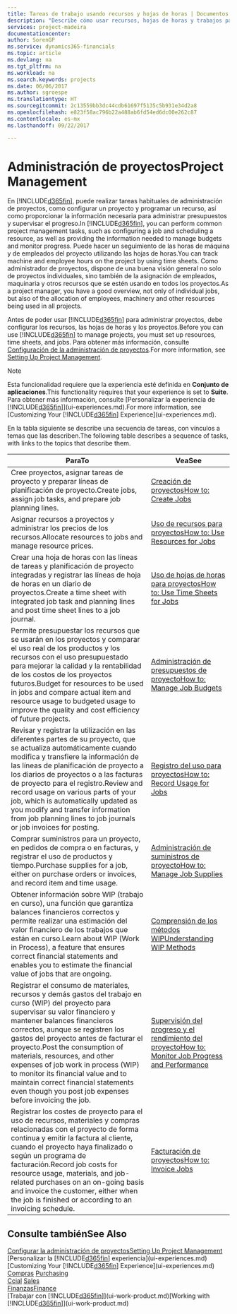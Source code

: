 ```yaml
---
title: Tareas de trabajo usando recursos y hojas de horas | Documentos de Microsoft
description: "Describe cómo usar recursos, hojas de horas y trabajos para administrar proyectos."
services: project-madeira
documentationcenter: 
author: SorenGP
ms.service: dynamics365-financials
ms.topic: article
ms.devlang: na
ms.tgt_pltfrm: na
ms.workload: na
ms.search.keywords: projects
ms.date: 06/06/2017
ms.author: sgroespe
ms.translationtype: HT
ms.sourcegitcommit: 2c13559bb3dc44cdb61697f5135c5b931e34d2a8
ms.openlocfilehash: e823f58ac796b22a488ab6fd54ed6dc00e262c87
ms.contentlocale: es-mx
ms.lasthandoff: 09/22/2017

---
```

# <a name="project-management"></a><span data-ttu-id="2b922-103">Administración de proyectos</span><span class="sxs-lookup"><span data-stu-id="2b922-103">Project Management</span></span>
<span data-ttu-id="2b922-104">En [!INCLUDE[d365fin](includes/d365fin_md.md)], puede realizar tareas habituales de administración de proyectos, como configurar un proyecto y programar un recurso, así como proporcionar la información necesaria para administrar presupuestos y supervisar el progreso.</span><span class="sxs-lookup"><span data-stu-id="2b922-104">In [!INCLUDE[d365fin](includes/d365fin_md.md)], you can perform common project management tasks, such as configuring a job and scheduling a resource, as well as providing the information needed to manage budgets and monitor progress.</span></span> <span data-ttu-id="2b922-105">Puede hacer un seguimiento de las horas de máquina y de empleados del proyecto utilizando las hojas de horas.</span><span class="sxs-lookup"><span data-stu-id="2b922-105">You can track machine and employee hours on the project by using time sheets.</span></span> <span data-ttu-id="2b922-106">Como administrador de proyectos, dispone de una buena visión general no solo de proyectos individuales, sino también de la asignación de empleados, maquinaria y otros recursos que se estén usando en todos los proyectos.</span><span class="sxs-lookup"><span data-stu-id="2b922-106">As a project manager, you have a good overview, not only of individual jobs, but also of the allocation of employees, machinery and other resources being used in all projects.</span></span>

<span data-ttu-id="2b922-107">Antes de poder usar [!INCLUDE[d365fin](includes/d365fin_md.md)] para administrar proyectos, debe configurar los recursos, las hojas de horas y los proyectos.</span><span class="sxs-lookup"><span data-stu-id="2b922-107">Before you can use [!INCLUDE[d365fin](includes/d365fin_md.md)] to manage projects, you must set up resources, time sheets, and jobs.</span></span> <span data-ttu-id="2b922-108">Para obtener más información, consulte [Configuración de la administración de proyectos](projects-setup-projects.md).</span><span class="sxs-lookup"><span data-stu-id="2b922-108">For more information, see [Setting Up Project Management](projects-setup-projects.md).</span></span>  

> [!NOTE]  
>   <span data-ttu-id="2b922-109">Esta funcionalidad requiere que la experiencia esté definida en **Conjunto de aplicaciones**.</span><span class="sxs-lookup"><span data-stu-id="2b922-109">This functionality requires that your experience is set to **Suite**.</span></span> <span data-ttu-id="2b922-110">Para obtener más información, consulte [Personalizar la experiencia de [!INCLUDE[d365fin](includes/d365fin_md.md)]](ui-experiences.md).</span><span class="sxs-lookup"><span data-stu-id="2b922-110">For more information, see [Customizing Your [!INCLUDE[d365fin](includes/d365fin_md.md)] Experience](ui-experiences.md).</span></span>

<span data-ttu-id="2b922-111">En la tabla siguiente se describe una secuencia de tareas, con vínculos a temas que las describen.</span><span class="sxs-lookup"><span data-stu-id="2b922-111">The following table describes a sequence of tasks, with links to the topics that describe them.</span></span>

| <span data-ttu-id="2b922-112">Para</span><span class="sxs-lookup"><span data-stu-id="2b922-112">To</span></span> | <span data-ttu-id="2b922-113">Vea</span><span class="sxs-lookup"><span data-stu-id="2b922-113">See</span></span> |
| --- | --- |
| <span data-ttu-id="2b922-114">Cree proyectos, asignar tareas de proyecto y preparar líneas de planificación de proyecto.</span><span class="sxs-lookup"><span data-stu-id="2b922-114">Create jobs, assign job tasks, and prepare job planning lines.</span></span> |[<span data-ttu-id="2b922-115">Creación de proyectos</span><span class="sxs-lookup"><span data-stu-id="2b922-115">How to: Create Jobs</span></span>](projects-how-create-jobs.md) |
| <span data-ttu-id="2b922-116">Asignar recursos a proyectos y administrar los precios de los recursos.</span><span class="sxs-lookup"><span data-stu-id="2b922-116">Allocate resources to jobs and manage resource prices.</span></span> |[<span data-ttu-id="2b922-117">Uso de recursos para proyectos</span><span class="sxs-lookup"><span data-stu-id="2b922-117">How to: Use Resources for Jobs</span></span>](projects-how-use-resources.md) |
| <span data-ttu-id="2b922-118">Crear una hoja de horas con las líneas de tareas y planificación de proyecto integradas y registrar las líneas de hoja de horas en un diario de proyectos.</span><span class="sxs-lookup"><span data-stu-id="2b922-118">Create a time sheet with integrated job task and planning lines and post time sheet lines to a job journal.</span></span> |[<span data-ttu-id="2b922-119">Uso de hojas de horas para proyectos</span><span class="sxs-lookup"><span data-stu-id="2b922-119">How to: Use Time Sheets for Jobs</span></span>](projects-how-use-time-sheets.md) |
| <span data-ttu-id="2b922-120">Permite presupuestar los recursos que se usarán en los proyectos y comparar el uso real de los productos y los recursos con el uso presupuestado para mejorar la calidad y la rentabilidad de los costos de los proyectos futuros.</span><span class="sxs-lookup"><span data-stu-id="2b922-120">Budget for resources to be used in jobs and compare actual item and resource usage to budgeted usage to improve the quality and cost efficiency of future projects.</span></span> |[<span data-ttu-id="2b922-121">Administración de presupuestos de proyecto</span><span class="sxs-lookup"><span data-stu-id="2b922-121">How to: Manage Job Budgets</span></span>](projects-how-manage-budgets.md) |
| <span data-ttu-id="2b922-122">Revisar y registrar la utilización en las diferentes partes de su proyecto, que se actualiza automáticamente cuando modifica y transfiere la información de las líneas de planificación de proyecto a los diarios de proyectos o a las facturas de proyecto para el registro.</span><span class="sxs-lookup"><span data-stu-id="2b922-122">Review and record usage on various parts of your job, which is automatically updated as you modify and transfer information from job planning lines to job journals or job invoices for posting.</span></span> |[<span data-ttu-id="2b922-123">Registro del uso para proyectos</span><span class="sxs-lookup"><span data-stu-id="2b922-123">How to: Record Usage for Jobs</span></span>](projects-how-record-job-usage.md) |
| <span data-ttu-id="2b922-124">Comprar suministros para un proyecto, en pedidos de compra o en facturas, y registrar el uso de productos y tiempo.</span><span class="sxs-lookup"><span data-stu-id="2b922-124">Purchase supplies for a job, either on purchase orders or invoices, and record item and time usage.</span></span> |[<span data-ttu-id="2b922-125">Administración de suministros de proyecto</span><span class="sxs-lookup"><span data-stu-id="2b922-125">How to: Manage Job Supplies</span></span>](projects-how-manage-project-supplies.md) |
| <span data-ttu-id="2b922-126">Obtener información sobre WIP (trabajo en curso), una función que garantiza balances financieros correctos y permite realizar una estimación del valor financiero de los trabajos que están en curso.</span><span class="sxs-lookup"><span data-stu-id="2b922-126">Learn about WIP (Work in Process), a feature that ensures correct financial statements and enables you to estimate the financial value of jobs that are ongoing.</span></span> |[<span data-ttu-id="2b922-127">Comprensión de los métodos WIP</span><span class="sxs-lookup"><span data-stu-id="2b922-127">Understanding WIP Methods</span></span>](projects-understanding-wip.md) |
| <span data-ttu-id="2b922-128">Registrar el consumo de materiales, recursos y demás gastos del trabajo en curso (WIP) del proyecto para supervisar su valor financiero y mantener balances financieros correctos, aunque se registren los gastos del proyecto antes de facturar el proyecto.</span><span class="sxs-lookup"><span data-stu-id="2b922-128">Post the consumption of materials, resources, and other expenses of job work in process (WIP) to monitor its financial value and to maintain correct financial statements even though you post job expenses before invoicing the job.</span></span> |[<span data-ttu-id="2b922-129">Supervisión del progreso y el rendimiento del proyecto</span><span class="sxs-lookup"><span data-stu-id="2b922-129">How to: Monitor Job Progress and Performance</span></span>](projects-how-monitor-progress-performance.md) |
| <span data-ttu-id="2b922-130">Registrar los costes de proyecto para el uso de recursos, materiales y compras relacionadas con el proyecto de forma continua y emitir la factura al cliente, cuando el proyecto haya finalizado o según un programa de facturación.</span><span class="sxs-lookup"><span data-stu-id="2b922-130">Record job costs for resource usage, materials, and job-related purchases on an on-going basis and invoice the customer, either when the job is finished or according to an invoicing schedule.</span></span> |[<span data-ttu-id="2b922-131">Facturación de proyectos</span><span class="sxs-lookup"><span data-stu-id="2b922-131">How to: Invoice Jobs</span></span>](projects-how-invoice-jobs.md) |

## <a name="see-also"></a><span data-ttu-id="2b922-132">Consulte también</span><span class="sxs-lookup"><span data-stu-id="2b922-132">See Also</span></span>
[<span data-ttu-id="2b922-133">Configurar la administración de proyectos</span><span class="sxs-lookup"><span data-stu-id="2b922-133">Setting Up Project Management</span></span>](projects-setup-projects.md)  
<span data-ttu-id="2b922-134">[Personalizar la [!INCLUDE[d365fin](includes/d365fin_md.md)] experiencia](ui-experiences.md)    </span><span class="sxs-lookup"><span data-stu-id="2b922-134">[Customizing Your [!INCLUDE[d365fin](includes/d365fin_md.md)] Experience](ui-experiences.md)    </span></span>  
<span data-ttu-id="2b922-135">[Compras](purchasing-manage-purchasing.md)       </span><span class="sxs-lookup"><span data-stu-id="2b922-135">[Purchasing](purchasing-manage-purchasing.md)       </span></span>  
<span data-ttu-id="2b922-136">[Ccial](sales-manage-sales.md)  </span><span class="sxs-lookup"><span data-stu-id="2b922-136">[Sales](sales-manage-sales.md)  </span></span>  
[<span data-ttu-id="2b922-137">Finanzas</span><span class="sxs-lookup"><span data-stu-id="2b922-137">Finance</span></span>](finance.md)  
<span data-ttu-id="2b922-138">[Trabajar con [!INCLUDE[d365fin](includes/d365fin_md.md)]](ui-work-product.md)</span><span class="sxs-lookup"><span data-stu-id="2b922-138">[Working with [!INCLUDE[d365fin](includes/d365fin_md.md)]](ui-work-product.md)</span></span>  

